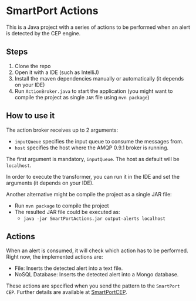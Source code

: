 # SmartPort Actions
This is a Java project with a series of actions to be performed when an alert is detected by the CEP engine.

## Steps

1. Clone the repo
2. Open it with a IDE (such as IntelliJ)
3. Install the maven dependencies manually or automatically (it depends on your IDE)
4. Run `ActionBroker.java` to start the application (you might want to compile the project as single `JAR` file using `mvn package`)

## How to use it

The action broker receives up to 2 arguments:

- `inputQueue` specifies the input queue to consume the messages from.
- `host` specifies the host where the AMQP 0.9.1 broker is running.

The first argument is mandatory, `inputQueue`. The host as default will be `localhost`.

In order to execute the transformer, you can run it in the IDE and set the arguments (it depends on your IDE).

Another alternative might be compile the project as a single JAR file:
- Run `mvn package` to compile the project
- The resulted JAR file could be executed as:
     - `java -jar SmartPortActions.jar output-alerts localhost` 

## Actions

When an alert is consumed, it will check which action has to be performed. Right now, the implemented actions are:

- File: Inserts the detected alert into a text file.
- NoSQL Database: Inserts the detected alert into a Mongo database. 

These actions are specified when you send the pattern to the `SmartPort CEP`. Further details are available at [SmartPortCEP](https://gitlab.com/ucase/david-corral/SmartHealthyPort/-/tree/master/SmartPortCEP).